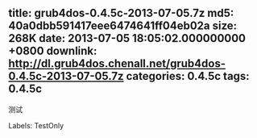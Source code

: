 title: grub4dos-0.4.5c-2013-07-05.7z
md5: 40a0dbb591417eee6474641ff04eb02a
size: 268K
date: 2013-07-05 18:05:02.000000000 +0800
downlink: http://dl.grub4dos.chenall.net/grub4dos-0.4.5c-2013-07-05.7z
categories: 0.4.5c
tags: 0.4.5c
---

测试

Labels: 
 TestOnly